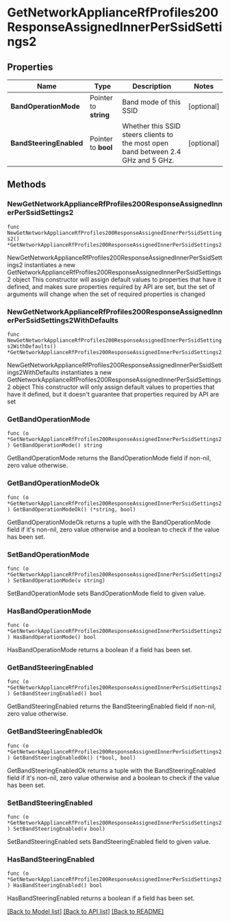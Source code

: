 # GetNetworkApplianceRfProfiles200ResponseAssignedInnerPerSsidSettings2

## Properties

Name | Type | Description | Notes
------------ | ------------- | ------------- | -------------
**BandOperationMode** | Pointer to **string** | Band mode of this SSID | [optional] 
**BandSteeringEnabled** | Pointer to **bool** | Whether this SSID steers clients to the most open band between 2.4 GHz and 5 GHz. | [optional] 

## Methods

### NewGetNetworkApplianceRfProfiles200ResponseAssignedInnerPerSsidSettings2

`func NewGetNetworkApplianceRfProfiles200ResponseAssignedInnerPerSsidSettings2() *GetNetworkApplianceRfProfiles200ResponseAssignedInnerPerSsidSettings2`

NewGetNetworkApplianceRfProfiles200ResponseAssignedInnerPerSsidSettings2 instantiates a new GetNetworkApplianceRfProfiles200ResponseAssignedInnerPerSsidSettings2 object
This constructor will assign default values to properties that have it defined,
and makes sure properties required by API are set, but the set of arguments
will change when the set of required properties is changed

### NewGetNetworkApplianceRfProfiles200ResponseAssignedInnerPerSsidSettings2WithDefaults

`func NewGetNetworkApplianceRfProfiles200ResponseAssignedInnerPerSsidSettings2WithDefaults() *GetNetworkApplianceRfProfiles200ResponseAssignedInnerPerSsidSettings2`

NewGetNetworkApplianceRfProfiles200ResponseAssignedInnerPerSsidSettings2WithDefaults instantiates a new GetNetworkApplianceRfProfiles200ResponseAssignedInnerPerSsidSettings2 object
This constructor will only assign default values to properties that have it defined,
but it doesn't guarantee that properties required by API are set

### GetBandOperationMode

`func (o *GetNetworkApplianceRfProfiles200ResponseAssignedInnerPerSsidSettings2) GetBandOperationMode() string`

GetBandOperationMode returns the BandOperationMode field if non-nil, zero value otherwise.

### GetBandOperationModeOk

`func (o *GetNetworkApplianceRfProfiles200ResponseAssignedInnerPerSsidSettings2) GetBandOperationModeOk() (*string, bool)`

GetBandOperationModeOk returns a tuple with the BandOperationMode field if it's non-nil, zero value otherwise
and a boolean to check if the value has been set.

### SetBandOperationMode

`func (o *GetNetworkApplianceRfProfiles200ResponseAssignedInnerPerSsidSettings2) SetBandOperationMode(v string)`

SetBandOperationMode sets BandOperationMode field to given value.

### HasBandOperationMode

`func (o *GetNetworkApplianceRfProfiles200ResponseAssignedInnerPerSsidSettings2) HasBandOperationMode() bool`

HasBandOperationMode returns a boolean if a field has been set.

### GetBandSteeringEnabled

`func (o *GetNetworkApplianceRfProfiles200ResponseAssignedInnerPerSsidSettings2) GetBandSteeringEnabled() bool`

GetBandSteeringEnabled returns the BandSteeringEnabled field if non-nil, zero value otherwise.

### GetBandSteeringEnabledOk

`func (o *GetNetworkApplianceRfProfiles200ResponseAssignedInnerPerSsidSettings2) GetBandSteeringEnabledOk() (*bool, bool)`

GetBandSteeringEnabledOk returns a tuple with the BandSteeringEnabled field if it's non-nil, zero value otherwise
and a boolean to check if the value has been set.

### SetBandSteeringEnabled

`func (o *GetNetworkApplianceRfProfiles200ResponseAssignedInnerPerSsidSettings2) SetBandSteeringEnabled(v bool)`

SetBandSteeringEnabled sets BandSteeringEnabled field to given value.

### HasBandSteeringEnabled

`func (o *GetNetworkApplianceRfProfiles200ResponseAssignedInnerPerSsidSettings2) HasBandSteeringEnabled() bool`

HasBandSteeringEnabled returns a boolean if a field has been set.


[[Back to Model list]](../README.md#documentation-for-models) [[Back to API list]](../README.md#documentation-for-api-endpoints) [[Back to README]](../README.md)


